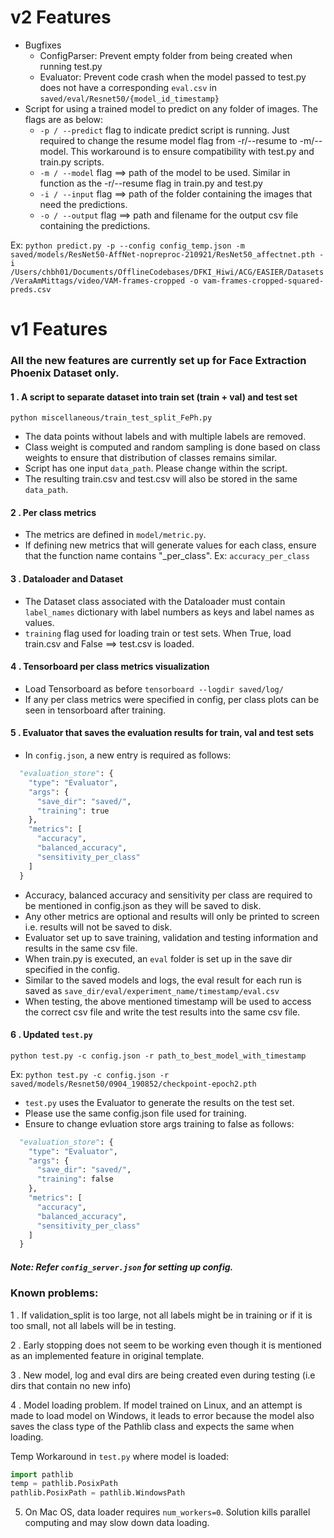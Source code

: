# v2 Features
- Bugfixes 
  - ConfigParser: Prevent empty folder from being created when running test.py
  - Evaluator: Prevent code crash when the model passed to test.py does not have a corresponding ```eval.csv``` in ```saved/eval/Resnet50/{model_id_timestamp}```
- Script for using a trained model to predict on any folder of images. The flags are as below:
  - ```-p / --predict``` flag to indicate predict script is running. Just required to change the resume model flag from -r/--resume to -m/--model. This workaround is to ensure compatibility with test.py and train.py scripts.
  - ```-m / --model``` flag ==> path of the model to be used. Similar in function as the -r/--resume flag in train.py and test.py
  - ```-i / --input``` flag ==> path of the folder containing the images that need the predictions.
  - ```-o / --output``` flag ==> path and filename for the output csv file containing the predictions.
  
Ex: ``` python predict.py -p --config config_temp.json -m saved/models/ResNet50-AffNet-nopreproc-210921/ResNet50_affectnet.pth -i /Users/chbh01/Documents/OfflineCodebases/DFKI_Hiwi/ACG/EASIER/Datasets/VeraAmMittags/video/VAM-frames-cropped -o vam-frames-cropped-squared-preds.csv ```

# v1 Features

### All the new features are currently set up for Face Extraction Phoenix Dataset only.

#### 1 . A script to separate dataset into train set (train + val) and test set
`python miscellaneous/train_test_split_FePh.py`

- The data points without labels and with multiple labels are removed.
- Class weight is computed and random sampling is done based on class weights to ensure that distribution of classes remains similar.
- Script has one input `data_path`. Please change within the script.
- The resulting train.csv and test.csv will also be stored in the same `data_path`.

#### 2 . Per class metrics

- The metrics are defined in `model/metric.py`.
- If defining new metrics that will generate values for each class, ensure that the function name contains "_per_class".
 Ex: `accuracy_per_class`

#### 3 . Dataloader and Dataset

- The Dataset class associated with the Dataloader must contain `label_names` dictionary with label numbers as keys and
label names as values.
- `training` flag used for loading train or test sets. When True, load train.csv and False ==> test.csv is loaded.

#### 4 . Tensorboard per class metrics visualization

- Load Tensorboard as before  `tensorboard --logdir saved/log/`
- If any per class metrics were specified in config, per class plots can be seen in tensorboard after training.

#### 5 . Evaluator that saves the evaluation results for train, val and test sets

- In `config.json`, a new entry is required as follows:
```python
  "evaluation_store": {
    "type": "Evaluator",
    "args": {
      "save_dir": "saved/",
      "training": true
    },
    "metrics": [
      "accuracy",
      "balanced_accuracy",
      "sensitivity_per_class"
    ]
  }
  ```
- Accuracy, balanced accuracy and sensitivity per class are required to be mentioned in config.json as they will be saved to disk.
- Any other metrics are optional and results will only be printed to screen i.e. results will not be saved to disk. 
- Evaluator set up to save training, validation and testing information and results in the same csv file.
- When train.py is executed, an `eval` folder is set up in the save dir specified in the config.
- Similar to the saved models and logs, the eval result for each run is saved as `save_dir/eval/experiment_name/timestamp/eval.csv`
- When testing, the above mentioned timestamp will be used to access the correct csv file and write the test results into the same csv file.

#### 6 . Updated `test.py`

`python test.py -c config.json -r path_to_best_model_with_timestamp`

Ex: `python test.py -c config.json -r saved/models/Resnet50/0904_190852/checkpoint-epoch2.pth`

- `test.py` uses the Evaluator to generate the results on the test set.
- Please use the same config.json file used for training.
- Ensure to change evluation store args training to false as follows:
```python
  "evaluation_store": {
    "type": "Evaluator",
    "args": {
      "save_dir": "saved/",
      "training": false
    },
    "metrics": [
      "accuracy",
      "balanced_accuracy",
      "sensitivity_per_class"
    ]
  }
  ```
  
##### Note: Refer `config_server.json` for setting up config.

### Known problems:

1 . If validation_split is too large, not all labels might be in training or if it is too small, not all labels will be in testing.

2 . Early stopping does not seem to be working even though it is mentioned as an implemented feature in original template.

3 . New model, log and eval dirs are being created even during testing (i.e dirs that contain no new info)

4 . Model loading problem. If model trained on Linux, and an attempt is made to load model on Windows, it leads to error 
because the model also saves the class type of the Pathlib class and expects the same when loading.

Temp Workaround in `test.py` where model is loaded:
```python
import pathlib
temp = pathlib.PosixPath
pathlib.PosixPath = pathlib.WindowsPath
  ```

5. On Mac OS, data loader requires `num_workers=0`. Solution kills parallel computing and may slow down data loading. 